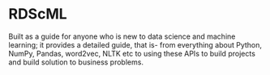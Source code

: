# RDScML
Built as a guide for anyone who is new to data science and machine learning; it provides a detailed guide, that is- from everything about Python, NumPy, Pandas, word2vec, NLTK etc to using these APIs to build projects and build solution to business problems.
